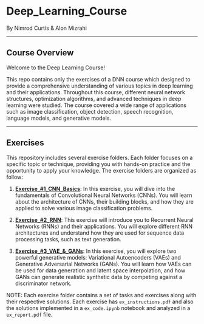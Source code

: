 # Deep_Learning_Course

By Nimrod Curtis & Alon Mizrahi

---
## Course Overview

Welcome to the Deep Learning Course! 

This repo contains only the exercises of a DNN course which designed to provide a comprehensive understanding of various topics in deep learning and their applications. Throughout this course, different neural network structures, optimization algorithms, and advanced techniques in deep learning were studied. The course covered a wide range of applications such as image classification, object detection, speech recognition, language models, and generative models.

--- 
## Exercises

This repository includes several exercise folders. Each folder focuses on a specific topic or technique, providing you with hands-on practice and the opportunity to apply your knowledge. The exercise folders are organized as follow:

1. [**Exercise_#1_CNN_Basics**](https://github.com/alonmizrahi2/DL-course-tau/tree/main/Exersice_%231_CNN_Basics): In this exercise, you will dive into the fundamentals of Convolutional Neural Networks (CNNs). You will learn about the architecture of CNNs, their building blocks, and how they are applied to solve various image classification problems.

2. [**Exercise_#2_RNN**](https://github.com/alonmizrahi2/DL-course-tau/tree/main/Exersice_%232_RNN): This exercise will introduce you to Recurrent Neural Networks (RNNs) and their applications. You will explore different RNN architectures and understand how they are used for sequence data processing tasks, such as text generation.

3. [**Exercise_#3_VAE_&_GANs**](https://github.com/alonmizrahi2/DL-course-tau/tree/main/Exersice_%233_VAE_%26_GANs): In this exercise, you will explore two powerful generative models: Variational Autoencoders (VAEs) and Generative Adversarial Networks (GANs). You will learn how VAEs can be used for data generation and latent space interpolation, and how GANs can generate realistic synthetic data by competing against a discriminator network.

NOTE: Each exercise folder contains a set of tasks and exercises along with their respective solutions. Each exercise has ```ex_instructions.pdf``` and also the solutions implemented in a ```ex_code.ipynb``` notebook and analyzed in a ```ex_report.pdf``` file. 


